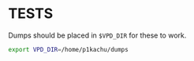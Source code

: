 TESTS
=====

Dumps should be placed in `$VPD_DIR` for these to work.

```sh
export VPD_DIR=/home/p1kachu/dumps
```
